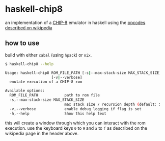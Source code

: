 # haskell-chip8

an implementation of a [CHIP-8](https://en.wikipedia.org/wiki/CHIP-8) emulator in haskell using the [opcodes described on wikipedia](https://en.wikipedia.org/wiki/CHIP-8#Opcode_table)

## how to use

build with either `cabal` (using `hpack`) or `nix`.

```sh
$ haskell-chip8 --help

Usage: haskell-chip8 ROM_FILE_PATH [-s|--max-stack-size MAX_STACK_SIZE] 
                     [-v|--verbose]
  emulate execution of a CHIP-8 rom

Available options:
  ROM_FILE_PATH            path to rom file
  -s,--max-stack-size MAX_STACK_SIZE
                           max stack size / recursion depth (default: 50)
  -v,--verbose             enable debug logging if flag is set
  -h,--help                Show this help text
```

this will create a window through which you can interact with the rom execution.
use the keyboard keys `0` to `9` and `a` to `f` as described on the wikipedia page in the header above.
